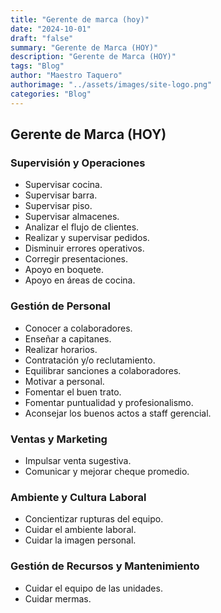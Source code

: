 ```yaml
---
title: "Gerente de marca (hoy)"
date: "2024-10-01"
draft: "false"
summary: "Gerente de Marca (HOY)"
description: "Gerente de Marca (HOY)"
tags: "Blog"
author: "Maestro Taquero"
authorimage: "../assets/images/site-logo.png"
categories: "Blog"
---
```

## Gerente de Marca (HOY)

### Supervisión y Operaciones
- Supervisar cocina.
- Supervisar barra.
- Supervisar piso.
- Supervisar almacenes.
- Analizar el flujo de clientes.
- Realizar y supervisar pedidos.
- Disminuir errores operativos.
- Corregir presentaciones.
- Apoyo en boquete.
- Apoyo en áreas de cocina.

### Gestión de Personal
- Conocer a colaboradores.
- Enseñar a capitanes.
- Realizar horarios.
- Contratación y/o reclutamiento.
- Equilibrar sanciones a colaboradores.
- Motivar a personal.
- Fomentar el buen trato.
- Fomentar puntualidad y profesionalismo.
- Aconsejar los buenos actos a staff gerencial.

### Ventas y Marketing
- Impulsar venta sugestiva.
- Comunicar y mejorar cheque promedio.

### Ambiente y Cultura Laboral
- Concientizar rupturas del equipo.
- Cuidar el ambiente laboral.
- Cuidar la imagen personal.

### Gestión de Recursos y Mantenimiento
- Cuidar el equipo de las unidades.
- Cuidar mermas.
